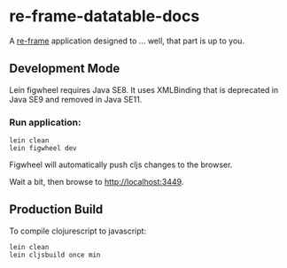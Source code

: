 # re-frame-datatable-docs

A [re-frame](https://github.com/Day8/re-frame) application designed to ... well, that part is up to you.

## Development Mode

Lein figwheel requires Java SE8. It uses XMLBinding that is deprecated in Java SE9 and removed in Java SE11.

### Run application:

```
lein clean
lein figwheel dev
```

Figwheel will automatically push cljs changes to the browser.

Wait a bit, then browse to [http://localhost:3449](http://localhost:3449).

## Production Build


To compile clojurescript to javascript:

```
lein clean
lein cljsbuild once min
```

